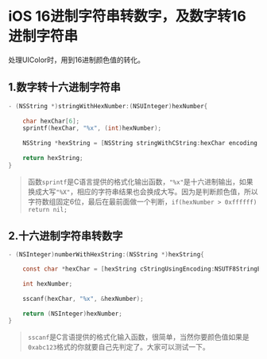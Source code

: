 # iOS 16进制字符串转数字，及数字转16进制字符串

处理UIColor时，用到16进制颜色值的转化。

## 1.数字转十六进制字符串

``` c
- (NSString *)stringWithHexNumber:(NSUInteger)hexNumber{
    
    char hexChar[6];
    sprintf(hexChar, "%x", (int)hexNumber);
    
    NSString *hexString = [NSString stringWithCString:hexChar encoding:NSUTF8StringEncoding];
    
    return hexString;
}
```

> 函数`sprintf`是C语言提供的格式化输出函数，`"%x"`是十六进制输出，如果换成大写`"%X"`，相应的字符串结果也会换成大写。因为是判断颜色值，所以字符数组固定6位，最后在最前面做一个判断，`if(hexNumber > 0xffffff)`  `return nil;`

## 2.十六进制字符串转数字

```c
- (NSInteger)numberWithHexString:(NSString *)hexString{

    const char *hexChar = [hexString cStringUsingEncoding:NSUTF8StringEncoding];
    
    int hexNumber;
    
    sscanf(hexChar, "%x", &hexNumber);
    
    return (NSInteger)hexNumber;
}
```

> `sscanf`是C言语提供的格式化输入函数，很简单，当然你要颜色值如果是`0xabc123`格式的你就要自己先判定了。大家可以测试一下。